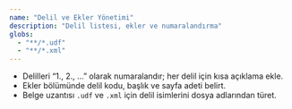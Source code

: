 ```yaml
---
name: "Delil ve Ekler Yönetimi"
description: "Delil listesi, ekler ve numaralandırma"
globs:
  - "**/*.udf"
  - "**/*.xml"
---
```

- Delilleri “1., 2., …” olarak numaralandır; her delil için kısa açıklama ekle.
- Ekler bölümünde delil kodu, başlık ve sayfa adeti belirt.
- Belge uzantısı `.udf` ve `.xml` için delil isimlerini dosya adlarından türet.


